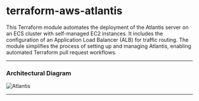 # terraform-aws-atlantis

This Terraform module automates the deployment of the Atlantis server on an ECS cluster with self-managed EC2 instances. It includes the configuration of an Application Load Balancer (ALB) for traffic routing. The module simplifies the process of setting up and managing Atlantis, enabling automated Terraform pull request workflows.

---

### Architectural Diagram

![Atlantis](https://github.com/user-attachments/assets/f438c7af-9aee-415e-93a4-a1bb5a9f6c0e)

---
